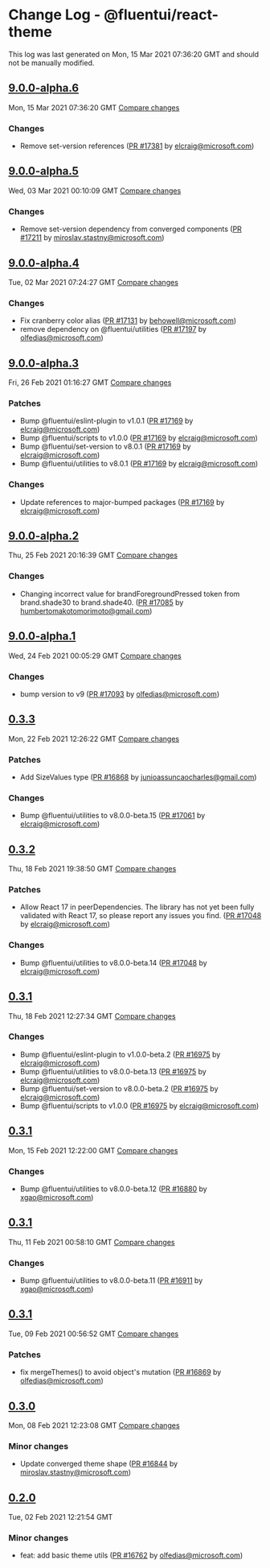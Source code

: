 # Change Log - @fluentui/react-theme

This log was last generated on Mon, 15 Mar 2021 07:36:20 GMT and should not be manually modified.

<!-- Start content -->

## [9.0.0-alpha.6](https://github.com/microsoft/fluentui/tree/@fluentui/react-theme_v9.0.0-alpha.6)

Mon, 15 Mar 2021 07:36:20 GMT 
[Compare changes](https://github.com/microsoft/fluentui/compare/@fluentui/react-theme_v9.0.0-alpha.5..@fluentui/react-theme_v9.0.0-alpha.6)

### Changes

- Remove set-version references ([PR #17381](https://github.com/microsoft/fluentui/pull/17381) by elcraig@microsoft.com)

## [9.0.0-alpha.5](https://github.com/microsoft/fluentui/tree/@fluentui/react-theme_v9.0.0-alpha.5)

Wed, 03 Mar 2021 00:10:09 GMT 
[Compare changes](https://github.com/microsoft/fluentui/compare/@fluentui/react-theme_v9.0.0-alpha.4..@fluentui/react-theme_v9.0.0-alpha.5)

### Changes

- Remove set-version dependency from converged components ([PR #17211](https://github.com/microsoft/fluentui/pull/17211) by miroslav.stastny@microsoft.com)

## [9.0.0-alpha.4](https://github.com/microsoft/fluentui/tree/@fluentui/react-theme_v9.0.0-alpha.4)

Tue, 02 Mar 2021 07:24:27 GMT 
[Compare changes](https://github.com/microsoft/fluentui/compare/@fluentui/react-theme_v9.0.0-alpha.3..@fluentui/react-theme_v9.0.0-alpha.4)

### Changes

- Fix cranberry color alias ([PR #17131](https://github.com/microsoft/fluentui/pull/17131) by behowell@microsoft.com)
- remove dependency on @fluentui/utilities ([PR #17197](https://github.com/microsoft/fluentui/pull/17197) by olfedias@microsoft.com)

## [9.0.0-alpha.3](https://github.com/microsoft/fluentui/tree/@fluentui/react-theme_v9.0.0-alpha.3)

Fri, 26 Feb 2021 01:16:27 GMT 
[Compare changes](https://github.com/microsoft/fluentui/compare/@fluentui/react-theme_v9.0.0-alpha.2..@fluentui/react-theme_v9.0.0-alpha.3)

### Patches

- Bump @fluentui/eslint-plugin to v1.0.1 ([PR #17169](https://github.com/microsoft/fluentui/pull/17169) by elcraig@microsoft.com)
- Bump @fluentui/scripts to v1.0.0 ([PR #17169](https://github.com/microsoft/fluentui/pull/17169) by elcraig@microsoft.com)
- Bump @fluentui/set-version to v8.0.1 ([PR #17169](https://github.com/microsoft/fluentui/pull/17169) by elcraig@microsoft.com)
- Bump @fluentui/utilities to v8.0.1 ([PR #17169](https://github.com/microsoft/fluentui/pull/17169) by elcraig@microsoft.com)

### Changes

- Update references to major-bumped packages ([PR #17169](https://github.com/microsoft/fluentui/pull/17169) by elcraig@microsoft.com)

## [9.0.0-alpha.2](https://github.com/microsoft/fluentui/tree/@fluentui/react-theme_v9.0.0-alpha.2)

Thu, 25 Feb 2021 20:16:39 GMT 
[Compare changes](https://github.com/microsoft/fluentui/compare/@fluentui/react-theme_v9.0.0-alpha.1..@fluentui/react-theme_v9.0.0-alpha.2)

### Changes

- Changing incorrect value for brandForegroundPressed token from brand.shade30 to brand.shade40. ([PR #17085](https://github.com/microsoft/fluentui/pull/17085) by humbertomakotomorimoto@gmail.com)

## [9.0.0-alpha.1](https://github.com/microsoft/fluentui/tree/@fluentui/react-theme_v9.0.0-alpha.1)

Wed, 24 Feb 2021 00:05:29 GMT 
[Compare changes](https://github.com/microsoft/fluentui/compare/@fluentui/react-theme_v0.3.3..@fluentui/react-theme_v9.0.0-alpha.1)

### Changes

- bump version to v9 ([PR #17093](https://github.com/microsoft/fluentui/pull/17093) by olfedias@microsoft.com)

## [0.3.3](https://github.com/microsoft/fluentui/tree/@fluentui/react-theme_v0.3.3)

Mon, 22 Feb 2021 12:26:22 GMT 
[Compare changes](https://github.com/microsoft/fluentui/compare/@fluentui/react-theme_v0.3.2..@fluentui/react-theme_v0.3.3)

### Patches

- Add SizeValues type ([PR #16868](https://github.com/microsoft/fluentui/pull/16868) by junioassuncaocharles@gmail.com)

### Changes

- Bump @fluentui/utilities to v8.0.0-beta.15 ([PR #17061](https://github.com/microsoft/fluentui/pull/17061) by elcraig@microsoft.com)

## [0.3.2](https://github.com/microsoft/fluentui/tree/@fluentui/react-theme_v0.3.2)

Thu, 18 Feb 2021 19:38:50 GMT 
[Compare changes](https://github.com/microsoft/fluentui/compare/@fluentui/react-theme_v0.3.1..@fluentui/react-theme_v0.3.2)

### Patches

- Allow React 17 in peerDependencies. The library has not yet been fully validated with React 17, so please report any issues you find. ([PR #17048](https://github.com/microsoft/fluentui/pull/17048) by elcraig@microsoft.com)

### Changes

- Bump @fluentui/utilities to v8.0.0-beta.14 ([PR #17048](https://github.com/microsoft/fluentui/pull/17048) by elcraig@microsoft.com)

## [0.3.1](https://github.com/microsoft/fluentui/tree/@fluentui/react-theme_v0.3.1)

Thu, 18 Feb 2021 12:27:34 GMT 
[Compare changes](https://github.com/microsoft/fluentui/compare/@fluentui/react-theme_v0.3.1..@fluentui/react-theme_v0.3.1)

### Changes

- Bump @fluentui/eslint-plugin to v1.0.0-beta.2 ([PR #16975](https://github.com/microsoft/fluentui/pull/16975) by elcraig@microsoft.com)
- Bump @fluentui/utilities to v8.0.0-beta.13 ([PR #16975](https://github.com/microsoft/fluentui/pull/16975) by elcraig@microsoft.com)
- Bump @fluentui/set-version to v8.0.0-beta.2 ([PR #16975](https://github.com/microsoft/fluentui/pull/16975) by elcraig@microsoft.com)
- Bump @fluentui/scripts to v1.0.0 ([PR #16975](https://github.com/microsoft/fluentui/pull/16975) by elcraig@microsoft.com)

## [0.3.1](https://github.com/microsoft/fluentui/tree/@fluentui/react-theme_v0.3.1)

Mon, 15 Feb 2021 12:22:00 GMT 
[Compare changes](https://github.com/microsoft/fluentui/compare/@fluentui/react-theme_v0.3.1..@fluentui/react-theme_v0.3.1)

### Changes

- Bump @fluentui/utilities to v8.0.0-beta.12 ([PR #16880](https://github.com/microsoft/fluentui/pull/16880) by xgao@microsoft.com)

## [0.3.1](https://github.com/microsoft/fluentui/tree/@fluentui/react-theme_v0.3.1)

Thu, 11 Feb 2021 00:58:10 GMT 
[Compare changes](https://github.com/microsoft/fluentui/compare/@fluentui/react-theme_v0.3.1..@fluentui/react-theme_v0.3.1)

### Changes

- Bump @fluentui/utilities to v8.0.0-beta.11 ([PR #16911](https://github.com/microsoft/fluentui/pull/16911) by xgao@microsoft.com)

## [0.3.1](https://github.com/microsoft/fluentui/tree/@fluentui/react-theme_v0.3.1)

Tue, 09 Feb 2021 00:56:52 GMT 
[Compare changes](https://github.com/microsoft/fluentui/compare/@fluentui/react-theme_v0.3.0..@fluentui/react-theme_v0.3.1)

### Patches

- fix mergeThemes() to avoid object's mutation ([PR #16869](https://github.com/microsoft/fluentui/pull/16869) by olfedias@microsoft.com)

## [0.3.0](https://github.com/microsoft/fluentui/tree/@fluentui/react-theme_v0.3.0)

Mon, 08 Feb 2021 12:23:08 GMT 
[Compare changes](https://github.com/microsoft/fluentui/compare/@fluentui/react-theme_v0.2.0..@fluentui/react-theme_v0.3.0)

### Minor changes

- Update converged theme shape ([PR #16844](https://github.com/microsoft/fluentui/pull/16844) by miroslav.stastny@microsoft.com)

## [0.2.0](https://github.com/microsoft/fluentui/tree/@fluentui/react-theme_v0.2.0)

Tue, 02 Feb 2021 12:21:54 GMT

### Minor changes

- feat: add basic theme utils ([PR #16762](https://github.com/microsoft/fluentui/pull/16762) by olfedias@microsoft.com)
